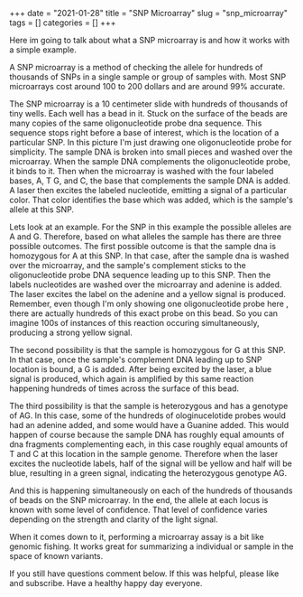 +++ 
date = "2021-01-28"
title = "SNP Microarray"
slug = "snp_microarray"
tags = []
categories = []
+++

Here im going to talk about what a SNP microarray is and how it works with a simple example.

A SNP microarray is a method of checking the allele for hundreds of thousands of SNPs in a single sample or group of samples with. Most SNP microarrays cost around 100 to 200 dollars and are around 99% accurate.

The SNP microarray is a 10 centimeter slide with hundreds of thousands of tiny wells. Each well has a bead in it. Stuck on the surface of the beads are many copies of the same oligonucleotide probe dna sequence. This sequence stops right before a base of interest, which is the location of a particular SNP. In this picture I'm just drawing one oligonucleotide probe for simplicity. The sample DNA is broken into small pieces and washed over the microarray. When the sample DNA complements the oligonucleotide probe, it binds to it. Then when the microarray is washed with the four labeled bases, A, T G, and C, the base that complements the sample DNA is added. A laser then excites the labeled nucleotide, emitting a signal of a particular color. That color identifies the base which was added, which is the sample's allele at this SNP.

Lets look at an example. For the SNP in this example the possible alleles are A and G. Therefore, based on what alleles the sample has there are three possible outcomes. The first possible outcome is that the sample dna is homozygous for A at this SNP. In that case, after the sample dna is washed over the microarray, and the sample's complement sticks to the oligonucleotide probe DNA sequence leading up to this SNP. Then the labels nucleotides are washed over the microarray and adenine is added. The laser excites the label on the adenine and a yellow signal is produced. Remember, even though I'm only showing one oligonucleotide probe here , there are actually hundreds of this exact probe on this bead. So you can imagine 100s of instances of this reaction occuring simultaneously, producing a strong yellow signal.

The second possibility is that the sample is homozygous for G at this SNP. In that case, once the sample's complement DNA leading up to SNP location is bound, a G is added. After being excited by the laser, a blue signal is produced, which again is amplified by this same reaction happening hundreds of times across the surface of this bead.

The third possibility is that the sample is heterozygous and has a genotype of AG. In this case, some of the hundreds of ologinucelotide probes would had an adenine added, and some would have a Guanine added. This would happen of course because the sample DNA has roughly equal amounts of dna fragments complementing each, in this case roughly equal amounts of T and C at this location in the sample genome. Therefore when the laser excites the nucleotide labels, half of the signal will be yellow and half will be blue, resulting in a green signal, indicating the heterozygous genotype AG.

And this is happening simultaneously on each of the hundreds of thousands of beads on the SNP microarray. In the end, the allele at each locus is known with some level of confidence. That level of confidence varies depending on the strength and clarity of the light signal.

When it comes down to it, performing a microarray assay is a bit like genomic fishing. It works great for summarizing a individual or sample in the space of known variants.

If you still have questions comment below. If this was helpful, please like and subscribe. Have a healthy happy day everyone.
